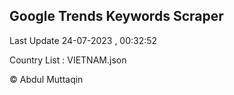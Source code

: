 

## Google Trends Keywords Scraper 
 
Last Update 24-07-2023 , 00:32:52

Country List :
VIETNAM.json



© Abdul Muttaqin 
